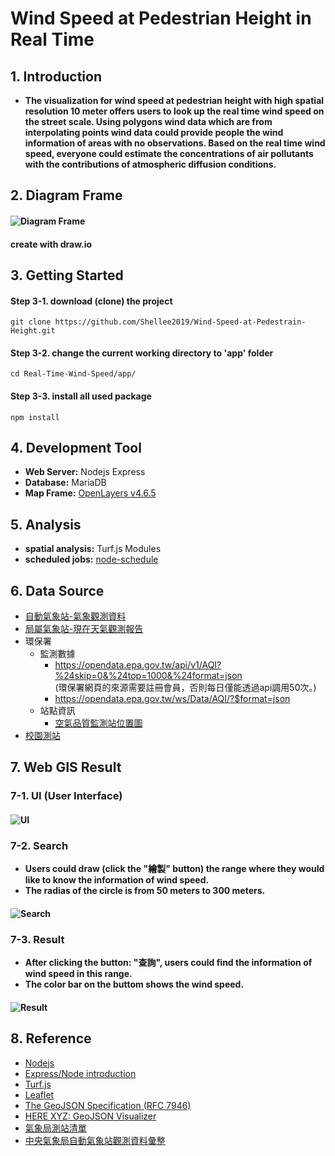 
# Wind Speed at Pedestrian Height in Real Time

## 1. Introduction
* **The visualization for wind speed at pedestrian height with high spatial resolution 10 meter offers users to look up the real time wind speed on the street scale. Using polygons wind data which are from interpolating points wind data could provide people the wind information of areas with no observations. Based on the real time wind speed, everyone could estimate the concentrations of air pollutants with the contributions of atmospheric diffusion conditions.**

## 2. Diagram Frame
#### ![Diagram Frame](./Real-Time-Wind-Speed-master/doc/images/workflow.png)
#### create with draw.io

## 3. Getting Started
#### Step 3-1. download (clone) the project
`git clone https://github.com/Shellee2019/Wind-Speed-at-Pedestrain-Height.git`
#### Step 3-2. change the current working directory to 'app' folder
`cd Real-Time-Wind-Speed/app/`
#### Step 3-3. install all used package
`npm install`

## 4. Development Tool
* **Web Server:**  Nodejs Express
* **Database:**  MariaDB
* **Map Frame:**  [OpenLayers v4.6.5](https://github.com/openlayers/openlayers/releases/tag/v4.6.5)

## 5. Analysis
* **spatial analysis:** Turf.js Modules
* **scheduled jobs:** [node-schedule](https://www.npmjs.com/package/node-schedule)

## 6. Data Source
* [自動氣象站-氣象觀測資料](https://opendata.cwb.gov.tw/dataset/observation/O-A0001-001)
* [局屬氣象站-現在天氣觀測報告](https://opendata.cwb.gov.tw/dataset/observation/O-A0003-001)
* 環保署
  * 監測數據
    * https://opendata.epa.gov.tw/api/v1/AQI?%24skip=0&%24top=1000&%24format=json  
  (環保署網頁的來源需要註冊會員，否則每日僅能透過api調用50次。)
    * https://opendata.epa.gov.tw/ws/Data/AQI/?$format=json
  * 站點資訊
    * [空氣品質監測站位置圖](https://opendata.epa.gov.tw/Data/GeoDetails/ATM00477/)
* [校園測站](http://weather.tp.edu.tw/Ajax/jsonp/LastAllEffect.ashx?fbclid=IwAR0pCF_Rb6LUE4KhLU6mQUXQGOS_dX-le9sAJ0xZo6e7EG-YiG7sSLBY2Ik)

## 7. Web GIS Result

### 7-1. UI (User Interface)

#### ![UI](./doc/images/demo0.png)

### 7-2. Search
* **Users could draw (click the "繪製" button) the range where they would like to know the information of wind speed.**
* **The radias of the circle is from 50 meters to 300 meters.**

#### ![Search](./doc/images/demo1.png)

### 7-3. Result
* **After clicking the button: "查詢", users could find the information of wind speed in this range.**
* **The color bar on the buttom shows the wind speed.**

#### ![Result](./doc/images/demo2.png)

## 8. Reference

* [Nodejs](https://nodejs.org/en/)
* [Express/Node introduction](https://developer.mozilla.org/zh-TW/docs/Learn/Server-side/Express_Nodejs/Introduction)
* [Turf.js](https://turfjs.org/)
* [Leaflet](https://leafletjs.com/)
* [The GeoJSON Specification (RFC 7946)](https://tools.ietf.org/html/rfc7946)
* [HERE XYZ: GeoJSON Visualizer](http://geojson.tools/)
* [氣象局測站清單](https://e-service.cwb.gov.tw/wdps/obs/state.htm)
* [中央氣象局自動氣象站觀測資料彙整](http://farmer.iyard.org/cwb/cwb.htm)
